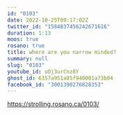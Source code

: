 ```yaml
---
id: "0103"
date: 2022-10-25T09:17:02Z
twitter_id: "1584837456242671616"
duration: 1:13
moos: true
rosano: true
title: where are you narrow minded?
summary: null
slug: "0103"
youtube_id: uOj3urCnz8Y
ghost_id: 6357a951a85f940001a73b04
facebook_id: "3001390276828353"
---
```

https://strolling.rosano.ca/0103/
